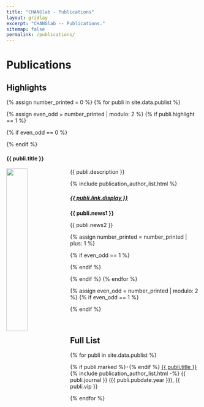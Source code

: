 ```yaml
---
title: "CHANGlab - Publications"
layout: gridlay
excerpt: "CHANGlab -- Publications."
sitemap: false
permalink: /publications/
---
```



# Publications

## Highlights

{% assign number_printed = 0 %}
{% for publi in site.data.publist %}

{% assign even_odd = number_printed | modulo: 2 %}
{% if publi.highlight == 1 %}

{% if even_odd == 0 %}
<div class="row">
{% endif %}

<div class="col-sm-6 clearfix">
 <div class="well">
  <h4>{{ publi.title }}</h4>
  <img src="{{ site.url }}{{ site.baseurl }}/images/publications/{{ publi.image }}" class="img-responsive" width="33%" style="float: left" />
  <p>{{ publi.description }}</p>
  <p>{% include publication_author_list.html %}</p>
  <h5><a href="{{ publi.link.url }}">{{ publi.link.display }}</a></h5>
  <p class="text-danger"><strong> {{ publi.news1 }}</strong></p>
  <p> {{ publi.news2 }}</p>
 </div>
</div>

{% assign number_printed = number_printed | plus: 1 %}

{% if even_odd == 1 %}
</div>
{% endif %}

{% endif %}
{% endfor %}

{% assign even_odd = number_printed | modulo: 2 %}
{% if even_odd == 1 %}
</div>
{% endif %}

<p> &nbsp; </p>


## Full List

{% for publi in site.data.publist %}

{% if publi.marked %}<span style="color: crimson">‣</span>{% endif %}
  <a href="{{ publi.link.url }}" class="publi_title">{{ publi.title }}</a><br/>
  {% include publication_author_list.html -%}
  <span class="publi_journal">{{ publi.journal }}</span>
  ({{ publi.pubdate.year }}), {{ publi.vip }}<br/>

{% endfor %}

